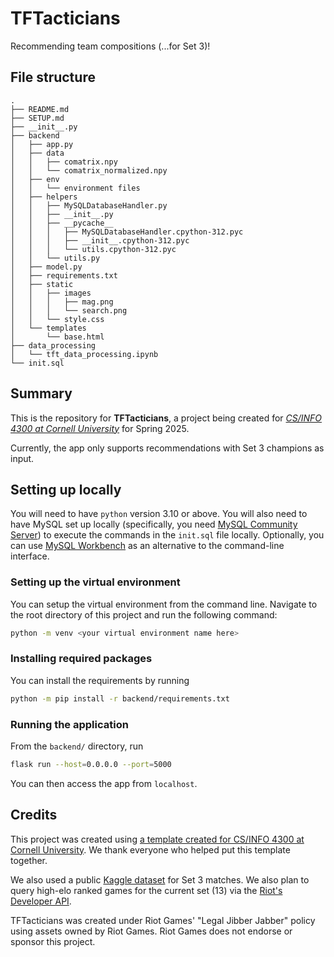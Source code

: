# TFTacticians
Recommending team compositions (...for Set 3)!
## File structure
```
.
├── README.md
├── SETUP.md
├── __init__.py
├── backend
│   ├── app.py
│   ├── data
│   │   ├── comatrix.npy
│   │   └── comatrix_normalized.npy
│   ├── env
│   │   └── environment files
│   ├── helpers
│   │   ├── MySQLDatabaseHandler.py
│   │   ├── __init__.py
│   │   ├── __pycache__
│   │   │   ├── MySQLDatabaseHandler.cpython-312.pyc
│   │   │   ├── __init__.cpython-312.pyc
│   │   │   └── utils.cpython-312.pyc
│   │   └── utils.py
│   ├── model.py
│   ├── requirements.txt
│   ├── static
│   │   ├── images
│   │   │   ├── mag.png
│   │   │   └── search.png
│   │   └── style.css
│   └── templates
│       └── base.html
├── data_processing
│   └── tft_data_processing.ipynb
└── init.sql
```

## Summary
This is the repository for **TFTacticians**, a project being created for [*CS/INFO 4300 at Cornell University*](https://4300-hall-of-fame.infosci.cornell.edu/) for Spring 2025.

Currently, the app only supports recommendations with Set 3 champions as input.

## Setting up locally

You will need to have `python` version 3.10 or above. You will also need to have MySQL set up locally (specifically, you need [MySQL Community Server](https://dev.mysql.com/downloads/mysql/)) to execute the commands in the `init.sql` file locally. Optionally, you can use [MySQL Workbench](https://dev.mysql.com/downloads/workbench/) as an alternative to the command-line interface.

### Setting up the virtual environment
You can setup the virtual environment from the command line. Navigate to the root directory of this project and run the following command:
```bash
python -m venv <your virtual environment name here>
```

### Installing required packages
You can install the requirements by running
```bash
python -m pip install -r backend/requirements.txt
```

### Running the application
From the `backend/` directory, run
```bash
flask run --host=0.0.0.0 --port=5000
```
You can then access the app from `localhost`.

## Credits
This project was created using [a template created for CS/INFO 4300 at Cornell University](https://github.com/CornellNLP/4300-Flask-Template-SQL). We thank everyone who helped put this template together.

We also used a public [Kaggle dataset](https://www.kaggle.com/datasets/gyejr95/tft-match-data/data?select=TFT_Platinum_MatchData.csv) for Set 3 matches. We also plan to query high-elo ranked games for the current set (13) via the [Riot's Developer API](https://developer.riotgames.com/apis#tft-match-v1).

TFTacticians was created under Riot Games' "Legal Jibber Jabber" policy using assets owned by Riot Games. Riot Games does not endorse or sponsor this project.